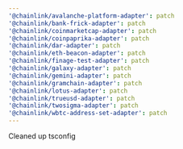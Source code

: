 ```yaml
---
'@chainlink/avalanche-platform-adapter': patch
'@chainlink/bank-frick-adapter': patch
'@chainlink/coinmarketcap-adapter': patch
'@chainlink/coinpaprika-adapter': patch
'@chainlink/dar-adapter': patch
'@chainlink/eth-beacon-adapter': patch
'@chainlink/finage-test-adapter': patch
'@chainlink/galaxy-adapter': patch
'@chainlink/gemini-adapter': patch
'@chainlink/gramchain-adapter': patch
'@chainlink/lotus-adapter': patch
'@chainlink/trueusd-adapter': patch
'@chainlink/twosigma-adapter': patch
'@chainlink/wbtc-address-set-adapter': patch
---
```


Cleaned up tsconfig
